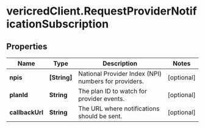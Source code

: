 # vericredClient.RequestProviderNotificationSubscription

## Properties
Name | Type | Description | Notes
------------ | ------------- | ------------- | -------------
**npis** | **[String]** | National Provider Index (NPI) numbers for providers. | [optional] 
**planId** | **String** | The plan ID to watch for provider events. | [optional] 
**callbackUrl** | **String** | The URL where notifications should be sent. | [optional] 


